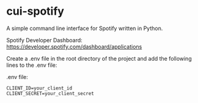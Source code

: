 # cui-spotify
A simple command line interface for Spotify written in Python.

Spotify Developer Dashboard: https://developer.spotify.com/dashboard/applications

Create a .env file in the root directory of the project and add the following lines to the .env file:

.env file:
```
CLIENT_ID=your_client_id
CLIENT_SECRET=your_client_secret
```
